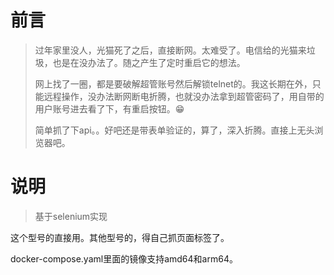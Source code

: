 # 前言
> 过年家里没人，光猫死了之后，直接断网。太难受了。电信给的光猫来垃圾，也是在没办法了。随之产生了定时重启它的想法。
> 
> 网上找了一圈，都是要破解超管账号然后解锁telnet的。我这长期在外，只能远程操作，没办法断网断电折腾，也就没办法拿到超管密码了，用自带的用户账号进去看了下，有重启按钮。😁
> 
> 简单抓了下api。。好吧还是带表单验证的，算了，深入折腾。直接上无头浏览器吧。

# 说明
> 基于selenium实现

这个型号的直接用。其他型号的，得自己抓页面标签了。

docker-compose.yaml里面的镜像支持amd64和arm64。